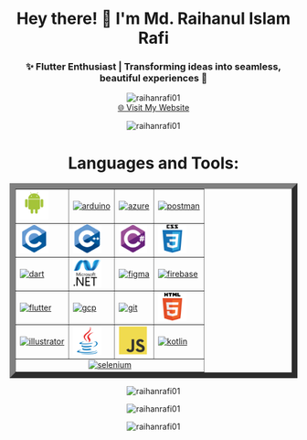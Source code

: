 <h1 align="center">Hey there! 👋 I'm Md. Raihanul Islam Rafi</h1>
<h3 align="center">✨ Flutter Enthusiast | Transforming ideas into seamless, beautiful experiences 🚀</h3>

<p align="center">
    <img src="https://komarev.com/ghpvc/?username=raihanrafi01&label=Profile%20views&color=0e75b6&style=flat" alt="raihanrafi01" />
    <br>
    <a href="https://raihanrafi.netlify.app/" target="_blank" rel="noreferrer">🌐 Visit My Website</a>
</p>

<p align="center">
    <img src="https://komarev.com/ghpvc/?username=raihanrafi01&label=Profile%20views&color=0e75b6&style=flat" alt="raihanrafi01" />
</p>

<h1 align="center">Languages and Tools:</h1>
<p align="center">
<table align="center" border="10">
    <tr>
        <td><a href="https://developer.android.com" target="_blank" rel="noreferrer"><img src="https://raw.githubusercontent.com/devicons/devicon/master/icons/android/android-original-wordmark.svg" alt="android" width="50" height="50"/></a></td>
        <td><a href="https://www.arduino.cc/" target="_blank" rel="noreferrer"><img src="https://cdn.worldvectorlogo.com/logos/arduino-1.svg" alt="arduino" width="50" height="50"/></a></td>
        <td><a href="https://azure.microsoft.com/en-in/" target="_blank" rel="noreferrer"><img src="https://www.vectorlogo.zone/logos/microsoft_azure/microsoft_azure-icon.svg" alt="azure" width="50" height="50"/></a></td>
        <td><a href="https://postman.com" target="_blank" rel="noreferrer"><img src="https://www.vectorlogo.zone/logos/getpostman/getpostman-icon.svg" alt="postman" width="50" height="50"/></a></td>
    </tr>
    <tr>
        <td><a href="https://www.cprogramming.com/" target="_blank" rel="noreferrer"><img src="https://raw.githubusercontent.com/devicons/devicon/master/icons/c/c-original.svg" alt="c" width="50" height="50"/></a></td>
        <td><a href="https://www.w3schools.com/cpp/" target="_blank" rel="noreferrer"><img src="https://raw.githubusercontent.com/devicons/devicon/master/icons/cplusplus/cplusplus-original.svg" alt="cplusplus" width="50" height="50"/></a></td>
        <td><a href="https://www.w3schools.com/cs/" target="_blank" rel="noreferrer"><img src="https://raw.githubusercontent.com/devicons/devicon/master/icons/csharp/csharp-original.svg" alt="csharp" width="50" height="50"/></a></td>
        <td><a href="https://www.w3schools.com/css/" target="_blank" rel="noreferrer"><img src="https://raw.githubusercontent.com/devicons/devicon/master/icons/css3/css3-original-wordmark.svg" alt="css3" width="50" height="50"/></a></td>
    </tr>
    <tr>
        <td><a href="https://dart.dev" target="_blank" rel="noreferrer"><img src="https://www.vectorlogo.zone/logos/dartlang/dartlang-icon.svg" alt="dart" width="50" height="50"/></a></td>
        <td><a href="https://dotnet.microsoft.com/" target="_blank" rel="noreferrer"><img src="https://raw.githubusercontent.com/devicons/devicon/master/icons/dot-net/dot-net-original-wordmark.svg" alt="dotnet" width="50" height="50"/></a></td>
        <td><a href="https://www.figma.com/" target="_blank" rel="noreferrer"><img src="https://www.vectorlogo.zone/logos/figma/figma-icon.svg" alt="figma" width="50" height="50"/></a></td>
        <td><a href="https://firebase.google.com/" target="_blank" rel="noreferrer"><img src="https://www.vectorlogo.zone/logos/firebase/firebase-icon.svg" alt="firebase" width="50" height="50"/></a></td>
    </tr>
    <tr>
        <td><a href="https://flutter.dev" target="_blank" rel="noreferrer"><img src="https://www.vectorlogo.zone/logos/flutterio/flutterio-icon.svg" alt="flutter" width="50" height="50"/></a></td>
        <td><a href="https://cloud.google.com" target="_blank" rel="noreferrer"><img src="https://www.vectorlogo.zone/logos/google_cloud/google_cloud-icon.svg" alt="gcp" width="50" height="50"/></a></td>
        <td><a href="https://git-scm.com/" target="_blank" rel="noreferrer"><img src="https://www.vectorlogo.zone/logos/git-scm/git-scm-icon.svg" alt="git" width="50" height="50"/></a></td>
        <td><a href="https://www.w3.org/html/" target="_blank" rel="noreferrer"><img src="https://raw.githubusercontent.com/devicons/devicon/master/icons/html5/html5-original-wordmark.svg" alt="html5" width="50" height="50"/></a></td>
    </tr>
    <tr>
        <td><a href="https://www.adobe.com/in/products/illustrator.html" target="_blank" rel="noreferrer"><img src="https://www.vectorlogo.zone/logos/adobe_illustrator/adobe_illustrator-icon.svg" alt="illustrator" width="50" height="50"/></a></td>
        <td><a href="https://www.java.com" target="_blank" rel="noreferrer"><img src="https://raw.githubusercontent.com/devicons/devicon/master/icons/java/java-original.svg" alt="java" width="50" height="50"/></a></td>
        <td><a href="https://developer.mozilla.org/en-US/docs/Web/JavaScript" target="_blank" rel="noreferrer"><img src="https://raw.githubusercontent.com/devicons/devicon/master/icons/javascript/javascript-original.svg" alt="javascript" width="50" height="50"/></a></td>
        <td><a href="https://kotlinlang.org" target="_blank" rel="noreferrer"><img src="https://www.vectorlogo.zone/logos/kotlinlang/kotlinlang-icon.svg" alt="kotlin" width="50" height="50"/></a></td>
    </tr>
    <tr>
        <td colspan="4" align="center"><a href="https://www.selenium.dev" target="_blank" rel="noreferrer"><img src="https://raw.githubusercontent.com/detain/svg-logos/780f25886640cef088af994181646db2f6b1a3f8/svg/selenium-logo.svg" alt="selenium" width="50" height="50"/></a></td>
    </tr>
</table>
</p>

<p align="center">
    <img src="https://github-readme-stats.vercel.app/api/top-langs?username=raihanrafi01&show_icons=true&locale=en&layout=compact" alt="raihanrafi01" />
</p>

<p align="center">
    <img src="https://github-readme-stats.vercel.app/api?username=raihanrafi01&show_icons=true&locale=en" alt="raihanrafi01" />
</p>

<p align="center">
    <img src="https://github-readme-streak-stats.herokuapp.com/?user=raihanrafi01" alt="raihanrafi01" />
</p>
